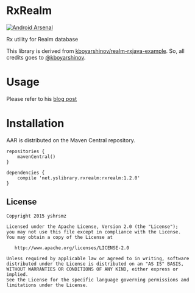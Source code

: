 RxRealm
===

[![Android Arsenal](https://img.shields.io/badge/Android%20Arsenal-RxRealm-green.svg?style=flat)](https://android-arsenal.com/details/1/2254)

Rx utility for Realm database

This library is derived from [kboyarshinov/realm-rxjava-example](https://github.com/kboyarshinov/realm-rxjava-example).
So, all credits goes to [@kboyarshinov](https://github.com/kboyarshinov).

# Usage
Please refer to his [blog post](http://kboyarshinov.com/android/wrapping-realm-around-rxjava/)

# Installation

AAR is distributed on the Maven Central repository.

```
repositories {
    mavenCentral()
}

dependencies {
    compile 'net.yslibrary.rxrealm:rxrealm:1.2.0'
}
```

License
-------

    Copyright 2015 yshrsmz

    Licensed under the Apache License, Version 2.0 (the "License");
    you may not use this file except in compliance with the License.
    You may obtain a copy of the License at

       http://www.apache.org/licenses/LICENSE-2.0

    Unless required by applicable law or agreed to in writing, software
    distributed under the License is distributed on an "AS IS" BASIS,
    WITHOUT WARRANTIES OR CONDITIONS OF ANY KIND, either express or implied.
    See the License for the specific language governing permissions and
    limitations under the License.